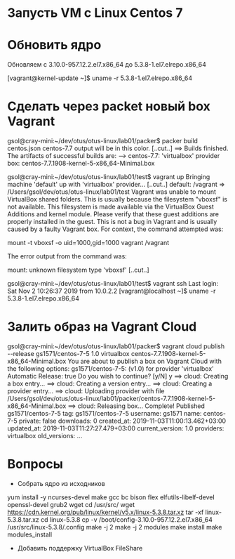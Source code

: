 # Запусть VM с Linux Centos 7

# Обновить ядро
Обновляем с 3.10.0-957.12.2.el7.x86_64 до 5.3.8-1.el7.elrepo.x86_64

[vagrant@kernel-update ~]$ uname -r
5.3.8-1.el7.elrepo.x86_64

# Сделать через packet новый box Vagrant

gsol@cray-mini:~/dev/otus/otus-linux/lab01/packer$ packer build centos.json
centos-7.7 output will be in this color.
[..cut..]
==> Builds finished. The artifacts of successful builds are:
--> centos-7.7: 'virtualbox' provider box: centos-7.7.1908-kernel-5-x86_64-Minimal.box

gsol@cray-mini:~/dev/otus/otus-linux/lab01/test$ vagrant up
Bringing machine 'default' up with 'virtualbox' provider...
[..cut..]
    default: /vagrant => /Users/gsol/dev/otus/otus-linux/lab01/test
Vagrant was unable to mount VirtualBox shared folders. This is usually
because the filesystem "vboxsf" is not available. This filesystem is
made available via the VirtualBox Guest Additions and kernel module.
Please verify that these guest additions are properly installed in the
guest. This is not a bug in Vagrant and is usually caused by a faulty
Vagrant box. For context, the command attempted was:

mount -t vboxsf -o uid=1000,gid=1000 vagrant /vagrant

The error output from the command was:

mount: unknown filesystem type 'vboxsf'
[..cut..]

gsol@cray-mini:~/dev/otus/otus-linux/lab01/test$ vagrant ssh
Last login: Sat Nov  2 10:26:37 2019 from 10.0.2.2
[vagrant@localhost ~]$ uname -r
5.3.8-1.el7.elrepo.x86_64

# Залить образ на Vagrant Cloud

gsol@cray-mini:~/dev/otus/otus-linux/lab01/packer$ vagrant cloud publish --release gs1571/centos-7-5 1.0 virtualbox centos-7.7.1908-kernel-5-x86_64-Minimal.box 
You are about to publish a box on Vagrant Cloud with the following options:
gs1571/centos-7-5:   (v1.0) for provider 'virtualbox'
Automatic Release:     true
Do you wish to continue? [y/N] y
==> cloud: Creating a box entry...
==> cloud: Creating a version entry...
==> cloud: Creating a provider entry...
==> cloud: Uploading provider with file /Users/gsol/dev/otus/otus-linux/lab01/packer/centos-7.7.1908-kernel-5-x86_64-Minimal.box
==> cloud: Releasing box...
Complete! Published gs1571/centos-7-5
tag:             gs1571/centos-7-5
username:        gs1571
name:            centos-7-5
private:         false
downloads:       0
created_at:      2019-11-03T11:00:13.462+03:00
updated_at:      2019-11-03T11:27:27.479+03:00
current_version: 1.0
providers:       virtualbox
old_versions:    ...

# Вопросы
- Собрать ядро из исходников

yum install -y ncurses-devel make gcc bc bison flex elfutils-libelf-devel openssl-devel grub2 wget
cd /usr/src/
wget https://cdn.kernel.org/pub/linux/kernel/v5.x/linux-5.3.8.tar.xz
tar -xf linux-5.3.8.tar.xz
cd linux-5.3.8
cp -v /boot/config-3.10.0-957.12.2.el7.x86_64 /usr/src/linux-5.3.8/.config
make -j 2
make -j 2 modules
make install
make modules_install

- Добавить поддержку VirtualBox FileShare